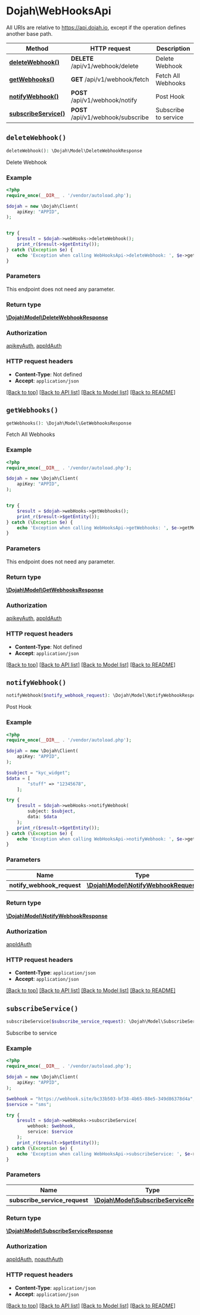 # Dojah\WebHooksApi

All URIs are relative to https://api.dojah.io, except if the operation defines another base path.

| Method | HTTP request | Description |
| ------------- | ------------- | ------------- |
| [**deleteWebhook()**](WebHooksApi.md#deleteWebhook) | **DELETE** /api/v1/webhook/delete | Delete Webhook |
| [**getWebhooks()**](WebHooksApi.md#getWebhooks) | **GET** /api/v1/webhook/fetch | Fetch All Webhooks |
| [**notifyWebhook()**](WebHooksApi.md#notifyWebhook) | **POST** /api/v1/webhook/notify | Post Hook |
| [**subscribeService()**](WebHooksApi.md#subscribeService) | **POST** /api/v1/webhook/subscribe | Subscribe to service |


## `deleteWebhook()`

```php
deleteWebhook(): \Dojah\Model\DeleteWebhookResponse
```

Delete Webhook

### Example

```php
<?php
require_once(__DIR__ . '/vendor/autoload.php');

$dojah = new \Dojah\Client(
    apiKey: "APPID",
);


try {
    $result = $dojah->webHooks->deleteWebhook();
    print_r($result->$getEntity());
} catch (\Exception $e) {
    echo 'Exception when calling WebHooksApi->deleteWebhook: ', $e->getMessage(), PHP_EOL;
}
```

### Parameters

This endpoint does not need any parameter.

### Return type

[**\Dojah\Model\DeleteWebhookResponse**](../Model/DeleteWebhookResponse.md)

### Authorization

[apikeyAuth](../../README.md#apikeyAuth), [appIdAuth](../../README.md#appIdAuth)

### HTTP request headers

- **Content-Type**: Not defined
- **Accept**: `application/json`

[[Back to top]](#) [[Back to API list]](../../README.md#endpoints)
[[Back to Model list]](../../README.md#models)
[[Back to README]](../../README.md)

## `getWebhooks()`

```php
getWebhooks(): \Dojah\Model\GetWebhooksResponse
```

Fetch All Webhooks

### Example

```php
<?php
require_once(__DIR__ . '/vendor/autoload.php');

$dojah = new \Dojah\Client(
    apiKey: "APPID",
);


try {
    $result = $dojah->webHooks->getWebhooks();
    print_r($result->$getEntity());
} catch (\Exception $e) {
    echo 'Exception when calling WebHooksApi->getWebhooks: ', $e->getMessage(), PHP_EOL;
}
```

### Parameters

This endpoint does not need any parameter.

### Return type

[**\Dojah\Model\GetWebhooksResponse**](../Model/GetWebhooksResponse.md)

### Authorization

[apikeyAuth](../../README.md#apikeyAuth), [appIdAuth](../../README.md#appIdAuth)

### HTTP request headers

- **Content-Type**: Not defined
- **Accept**: `application/json`

[[Back to top]](#) [[Back to API list]](../../README.md#endpoints)
[[Back to Model list]](../../README.md#models)
[[Back to README]](../../README.md)

## `notifyWebhook()`

```php
notifyWebhook($notify_webhook_request): \Dojah\Model\NotifyWebhookResponse
```

Post Hook

### Example

```php
<?php
require_once(__DIR__ . '/vendor/autoload.php');

$dojah = new \Dojah\Client(
    apiKey: "APPID",
);

$subject = "kyc_widget";
$data = [
        "stuff" => "12345678",
    ];

try {
    $result = $dojah->webHooks->notifyWebhook(
        subject: $subject, 
        data: $data
    );
    print_r($result->$getEntity());
} catch (\Exception $e) {
    echo 'Exception when calling WebHooksApi->notifyWebhook: ', $e->getMessage(), PHP_EOL;
}
```

### Parameters

| Name | Type | Description  | Notes |
| ------------- | ------------- | ------------- | ------------- |
| **notify_webhook_request** | [**\Dojah\Model\NotifyWebhookRequest**](../Model/NotifyWebhookRequest.md)|  | |

### Return type

[**\Dojah\Model\NotifyWebhookResponse**](../Model/NotifyWebhookResponse.md)

### Authorization

[appIdAuth](../../README.md#appIdAuth)

### HTTP request headers

- **Content-Type**: `application/json`
- **Accept**: `application/json`

[[Back to top]](#) [[Back to API list]](../../README.md#endpoints)
[[Back to Model list]](../../README.md#models)
[[Back to README]](../../README.md)

## `subscribeService()`

```php
subscribeService($subscribe_service_request): \Dojah\Model\SubscribeServiceResponse
```

Subscribe to service

### Example

```php
<?php
require_once(__DIR__ . '/vendor/autoload.php');

$dojah = new \Dojah\Client(
    apiKey: "APPID",
);

$webhook = "https://webhook.site/bc33b503-bf38-4b65-88e5-349d86378d4a";
$service = "sms";

try {
    $result = $dojah->webHooks->subscribeService(
        webhook: $webhook, 
        service: $service
    );
    print_r($result->$getEntity());
} catch (\Exception $e) {
    echo 'Exception when calling WebHooksApi->subscribeService: ', $e->getMessage(), PHP_EOL;
}
```

### Parameters

| Name | Type | Description  | Notes |
| ------------- | ------------- | ------------- | ------------- |
| **subscribe_service_request** | [**\Dojah\Model\SubscribeServiceRequest**](../Model/SubscribeServiceRequest.md)|  | |

### Return type

[**\Dojah\Model\SubscribeServiceResponse**](../Model/SubscribeServiceResponse.md)

### Authorization

[appIdAuth](../../README.md#appIdAuth), [noauthAuth](../../README.md#noauthAuth)

### HTTP request headers

- **Content-Type**: `application/json`
- **Accept**: `application/json`

[[Back to top]](#) [[Back to API list]](../../README.md#endpoints)
[[Back to Model list]](../../README.md#models)
[[Back to README]](../../README.md)
